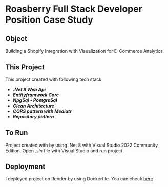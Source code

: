 # Roasberry Full Stack Developer Position Case Study

## Object 

Building a Shopify Integration with Visualization for E-Commerce Analytics

## This Project 

This project created with following tech stack

- ***.Net 8 Web Api***
- ***Entityframwork Core***
- ***NpgSql - PostgreSql***
- ***Clean Architecture***
- ***CQRS pattern with Mediatr***
- ***Repository pattern***

## To Run

Project created with by using .Net 8 with Visual Studio 2022 Community Edition. Open *.sln* file with Visual Studio and run project.

## Deployment

I deployed project on Render by using Dockerfile. You can check [here](https://case-roasberry.onrender.com)